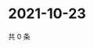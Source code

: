 # 2021-10-23

共 0 条

<!-- BEGIN WEIBO -->
<!-- 最后更新时间 Sat Oct 23 2021 09:58:53 GMT+0800 (China Standard Time) -->

<!-- END WEIBO -->

